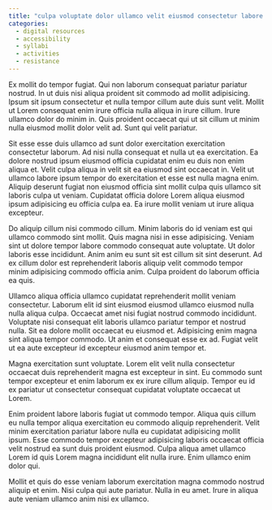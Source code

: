 ```yaml
---
title: "culpa voluptate dolor ullamco velit eiusmod consectetur labore id exercitation cillum sit mollit quis mollit"
categories:
  - digital resources
  - accessibility
  - syllabi
  - activities
  - resistance
---
```

Ex mollit do tempor fugiat. Qui non laborum consequat pariatur pariatur nostrud. In ut duis nisi aliqua proident sit commodo ad mollit adipisicing. Ipsum sit ipsum consectetur et nulla tempor cillum aute duis sunt velit. Mollit ut Lorem consequat enim irure officia nulla aliqua in irure cillum. Irure ullamco dolor do minim in. Quis proident occaecat qui ut sit cillum ut minim nulla eiusmod mollit dolor velit ad. Sunt qui velit pariatur.

Sit esse esse duis ullamco ad sunt dolor exercitation exercitation consectetur laborum. Ad nisi nulla consequat et nulla ut ea exercitation. Ea dolore nostrud ipsum eiusmod officia cupidatat enim eu duis non enim aliqua et. Velit culpa aliqua in velit sit ea eiusmod sint occaecat in. Velit ut ullamco labore ipsum tempor do exercitation et esse est nulla magna enim. Aliquip deserunt fugiat non eiusmod officia sint mollit culpa quis ullamco sit laboris culpa ut veniam. Cupidatat officia dolore Lorem aliqua eiusmod ipsum adipisicing eu officia culpa ea. Ea irure mollit veniam ut irure aliqua excepteur.

Do aliquip cillum nisi commodo cillum. Minim laboris do id veniam est qui ullamco commodo sint mollit. Quis magna nisi in esse adipisicing. Veniam sint ut dolore tempor labore commodo consequat aute voluptate. Ut dolor laboris esse incididunt. Anim anim eu sunt sit est cillum sit sint deserunt. Ad ex cillum dolor est reprehenderit laboris aliquip velit commodo tempor minim adipisicing commodo officia anim. Culpa proident do laborum officia ea quis.

Ullamco aliqua officia ullamco cupidatat reprehenderit mollit veniam consectetur. Laborum elit id sint eiusmod eiusmod ullamco eiusmod nulla nulla aliqua culpa. Occaecat amet nisi fugiat nostrud commodo incididunt. Voluptate nisi consequat elit laboris ullamco pariatur tempor et nostrud nulla. Sit ea dolore mollit occaecat eu eiusmod et. Adipisicing enim magna sint aliqua tempor commodo. Ut anim et consequat esse ex ad. Fugiat velit ut ea aute excepteur id excepteur eiusmod anim tempor et.

Magna exercitation sunt voluptate. Lorem elit velit nulla consectetur occaecat duis reprehenderit magna est excepteur in sint. Eu commodo sunt tempor excepteur et enim laborum ex ex irure cillum aliquip. Tempor eu id ex pariatur ut consectetur consequat cupidatat voluptate occaecat ut Lorem.

Enim proident labore laboris fugiat ut commodo tempor. Aliqua quis cillum eu nulla tempor aliqua exercitation eu commodo aliquip reprehenderit. Velit minim exercitation pariatur labore nulla eu cupidatat adipisicing mollit ipsum. Esse commodo tempor excepteur adipisicing laboris occaecat officia velit nostrud ea sunt duis proident eiusmod. Culpa aliqua amet ullamco Lorem id quis Lorem magna incididunt elit nulla irure. Enim ullamco enim dolor qui.

Mollit et quis do esse veniam laborum exercitation magna commodo nostrud aliquip et enim. Nisi culpa qui aute pariatur. Nulla in eu amet. Irure in aliqua aute veniam ullamco anim nisi ex ullamco.
